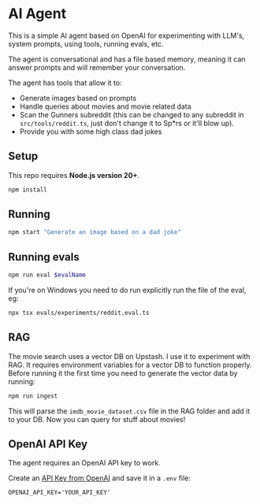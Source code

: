 # AI Agent

This is a simple AI agent based on OpenAI for experimenting with LLM's, system prompts, using tools, running evals, etc. 

The agent is conversational and has a file based memory, meaning it can answer prompts and will remember your conversation.

The agent has tools that allow it to:

* Generate images based on prompts
* Handle queries about movies and movie related data
* Scan the Gunners subreddit (this can be changed to any subreddit in `src/tools/reddit.ts`, just don't change it to Sp*rs or it'll blow up).
* Provide you with some high class dad jokes

## Setup

This repo requires **Node.js version 20+**.

```bash
npm install
```

## Running

```bash
npm start "Generate an image based on a dad joke"
```

## Running evals

```bash
npm run eval $evalName
```

If you're on Windows you need to do run explicitly run the file of the eval, eg:

```bash
npx tsx evals/experiments/reddit.eval.ts
```

## RAG

The movie search uses a vector DB on Upstash. I use it to experiment with RAG. 
It requires environment variables for a vector DB to function properly. 
Before running it the first time you need to generate the vector data by running:

```bash
npm run ingest
```

This will parse the `imdb_movie_dataset.csv` file in the RAG folder and add it to your DB. Now you can query for stuff about movies!

## OpenAI API Key

The agent requires an OpenAI API key to work. 

Create an [API Key from OpenAI](https://platform.openai.com/settings/organization/api-keys) and save it in a `.env` file:

```
OPENAI_API_KEY='YOUR_API_KEY'
```
